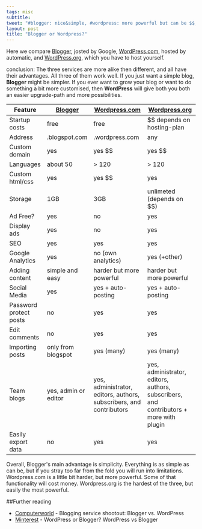 ```yaml
---
tags: misc
subtitle:
tweet: "#blogger: nice&simple, #wordpress: more powerful but can be $$, both are great. Short comparison:"
layout: post
title: "Blogger or Wordpress?"
---
```


Here we compare [Blogger][bl], josted by Google, [WordPress.com][wp], hosted by automatic, and [WordPress.org][w2], which you have to host yourself.

conclusion: The three services are more alike then different, and all have their advantages. All three of them work well. If you just want a simple blog, **Blogger** might be simpler. If you ever want to grow your blog or want to do something a bit more customised, then **WordPress** will give both you both an easier upgrade-path and more possibilities.

| Feature | [Blogger][bl] | [Wordpress.com][wp] | [Wordpress.org][w2] |
|---------|---------|---------------|---------------|
| Startup costs | free | free | $$ depends on hosting-plan |
| Address | .blogspot.com | .wordpress.com | any |
| Custom domain | yes | yes $$ | yes $$ |
| Languages | about 50 | > 120 | > 120 |
| Custom html/css | yes | yes $$ | yes |
| Storage | 1GB | 3GB | unlimeted (depends on $$) |
| Ad Free? | yes | no | yes |
| Display ads | yes | no | yes |
| SEO | yes | yes | yes |
| Google Analytics | yes | no (own analytics) | yes (+other) |
| Adding content | simple and easy | harder but more powerful | harder but more powerful |
| Social Media | yes | yes + auto-posting | yes + auto-posting | 
| Password protect posts | no | yes | yes |
| Edit comments | no | yes | yes |
| Importing posts | only from blogspot | yes (many) | yes (many) |
| Team blogs | yes, admin or editor | yes, administrator, editors, authors, subscribers, and contributors | yes, administrator, editors, authors, subscribers, and contributors + more with plugin | 
| Easily export data | no | yes | yes |

Overall, Blogger's main advantage is simplicity. Everything is as simple as can be, but if you stray too far from the fold you will run into limitations. Wordpress.com is a little bit harder, but more powerful. Some of that functionality will cost money. Wordpress.org is the hardest of the three, but easily the most powerful.

##Further reading

- [Computerworld][computerworld] - Blogging service shootout: Blogger vs. WordPress
- [Minterest][minterest] - WordPress or Blogger? WordPress vs Blogger

[computerworld]: https://www.computerworld.com/s/article/9224441/Blogging_service_shootout_Blogger_vs._WordPress?taxonomyId=169&pageNumber=7
[minterest]: http://www.minterest.com/wordpress-vs-blogger-or-wordpress-vs-blogspot/
[bl]: http://blogger.com
[wp]: http://wordpress.com
[w2]: http://wordpress.org